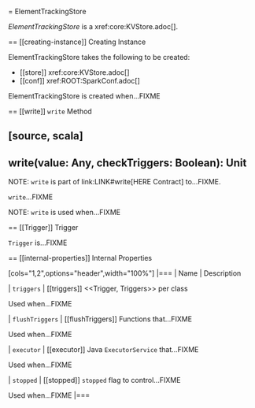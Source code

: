 = ElementTrackingStore

*ElementTrackingStore* is a xref:core:KVStore.adoc[].

== [[creating-instance]] Creating Instance

ElementTrackingStore takes the following to be created:

* [[store]] xref:core:KVStore.adoc[]
* [[conf]] xref:ROOT:SparkConf.adoc[]

ElementTrackingStore is created when...FIXME

== [[write]] `write` Method

[source, scala]
----
write(value: Any, checkTriggers: Boolean): Unit
----

NOTE: `write` is part of link:LINK#write[HERE Contract] to...FIXME.

`write`...FIXME

NOTE: `write` is used when...FIXME

== [[Trigger]] Trigger

`Trigger` is...FIXME

== [[internal-properties]] Internal Properties

[cols="1,2",options="header",width="100%"]
|===
| Name
| Description

| `triggers`
| [[triggers]] <<Trigger, Triggers>> per class

Used when...FIXME

| `flushTriggers`
| [[flushTriggers]] Functions that...FIXME

Used when...FIXME

| `executor`
| [[executor]] Java `ExecutorService` that...FIXME

Used when...FIXME

| `stopped`
| [[stopped]] `stopped` flag to control...FIXME

Used when...FIXME
|===
